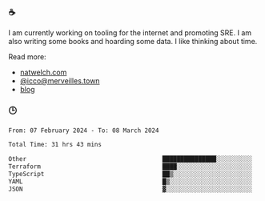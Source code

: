 ### ☕

I am currently working on tooling for the internet and promoting SRE. I am also writing some books and hoarding some data. I like thinking about time. 

Read more:

 - [natwelch.com](https://natwelch.com)
 - [@icco@merveilles.town](https://merveilles.town/@icco)
 - [blog](https://writing.natwelch.com)

### 🕒

<!--START_SECTION:waka-->

```txt
From: 07 February 2024 - To: 08 March 2024

Total Time: 31 hrs 43 mins

Other                                      ███████████████░░░░░░░░░░   59.60 %
Terraform                                  ████░░░░░░░░░░░░░░░░░░░░░   15.81 %
TypeScript                                 ██▒░░░░░░░░░░░░░░░░░░░░░░   09.78 %
YAML                                       █▒░░░░░░░░░░░░░░░░░░░░░░░   05.66 %
JSON                                       ▓░░░░░░░░░░░░░░░░░░░░░░░░   02.61 %
```

<!--END_SECTION:waka-->
